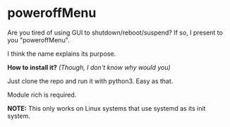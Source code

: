 # poweroffMenu

Are you tired of using GUI to shutdown/reboot/suspend? 
If so, I present to you "poweroffMenu".

I think the name explains its purpose.



**How to install it?** 
*(Though, I don't know why would you)*

Just clone the repo and run it with python3.
Easy as that.

Module rich is required.


**NOTE:**
This only works on Linux systems that use systemd as its init system.
